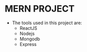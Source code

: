 # **MERN PROJECT**
-   The tools used in this project are:
    -   ReactJS
    -   Nodejs
    -   Mongodb
    -   Express
